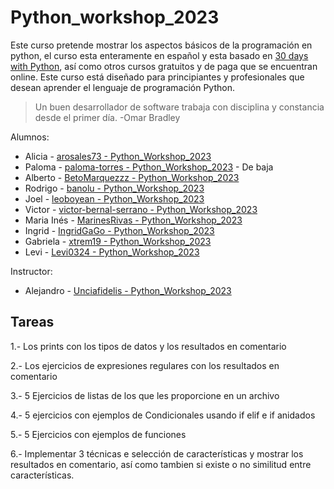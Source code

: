 # Python_workshop_2023

Este curso pretende mostrar los aspectos básicos de la programación en python, el curso esta enteramente en español y esta basado en [30 days with Python](https://github.com/Asabeneh/30-Days-Of-Python), así como otros cursos gratuitos y de paga que se encuentran online. Este curso está diseñado para principiantes y profesionales que desean aprender el lenguaje de programación Python. 

>Un buen desarrollador de software trabaja con disciplina y constancia desde el primer día. -Omar Bradley

Alumnos:

* Alicia - [arosales73 - Python_Workshop_2023](https://github.com/arosales73/Python_Homework) 
* Paloma - [paloma-torres - Python_Workshop_2023](https://github.com/paloma-torres/) - De baja
* Alberto - [BetoMarquezzz - Python_Workshop_2023](https://github.com/BetoMarquezzz/Python_Homework)
* Rodrigo - [banolu - Python_Workshop_2023](https://github.com/banolu/Python_Homework)
* Joel - [leoboyean - Python_Workshop_2023](https://github.com/leoboyean/python_homework)
* Victor - [victor-bernal-serrano - Python_Workshop_2023](https://github.com/victor-bernal-serrano/Python_Homework)
* Maria Inés - [MarinesRivas - Python_Workshop_2023](https://github.com/MarinesRivas/Python_Homework)
* Ingrid - [IngridGaGo - Python_Workshop_2023](https://github.com/IngridGaGo/Python_Homework)
* Gabriela - [xtrem19 - Python_Workshop_2023](https://github.com/xtrem19/Python_Homework)
* Levi - [Levi0324 - Python_Workshop_2023](https://github.com/Levi0324/Pyhton_homework)

Instructor:

* Alejandro - [Unciafidelis - Python_Workshop_2023](https://github.com/unciafidelis/)

## Tareas

1.- Los prints con los tipos de datos y los resultados en comentario

2.- Los ejercicios de expresiones regulares con los resultados en comentario

3.- 5 Ejercicios de listas de los que les proporcione en un archivo

4.- 5 ejercicios con ejemplos de Condicionales usando if elif e if anidados

5.- 5 Ejercicios con ejemplos de funciones

6.- Implementar 3 técnicas e selección de características y mostrar los resultados en comentario, así como tambien si existe o no similitud entre características.
